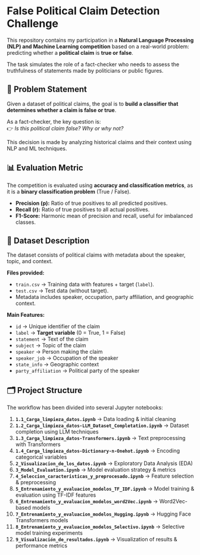 # False Political Claim Detection Challenge  

This repository contains my participation in a **Natural Language Processing (NLP) and Machine Learning competition** based on a real-world problem: predicting whether a **political claim** is **true or false**.  

The task simulates the role of a fact-checker who needs to assess the truthfulness of statements made by politicians or public figures.  

## 📌 Problem Statement  
Given a dataset of political claims, the goal is to **build a classifier that determines whether a claim is false or true**.  

As a fact-checker, the key question is:  
👉 *Is this political claim false? Why or why not?*  

This decision is made by analyzing historical claims and their context using NLP and ML techniques.  

## 📊 Evaluation Metric  
The competition is evaluated using **accuracy and classification metrics**, as it is a **binary classification problem** (True / False).  

- **Precision (p):** Ratio of true positives to all predicted positives.  
- **Recall (r):** Ratio of true positives to all actual positives.  
- **F1-Score:** Harmonic mean of precision and recall, useful for imbalanced classes.  

## 📂 Dataset Description  

The dataset consists of political claims with metadata about the speaker, topic, and context.  

**Files provided:**  
- `train.csv` → Training data with features + target (`label`).  
- `test.csv` → Test data (without target).  
- Metadata includes speaker, occupation, party affiliation, and geographic context.  

**Main Features:**  
- `id` → Unique identifier of the claim  
- `label` → **Target variable** (0 = True, 1 = False)  
- `statement` → Text of the claim  
- `subject` → Topic of the claim  
- `speaker` → Person making the claim  
- `speaker_job` → Occupation of the speaker  
- `state_info` → Geographic context  
- `party_affiliation` → Political party of the speaker  

## 🗂️ Project Structure  

The workflow has been divided into several Jupyter notebooks:  

1. **`1.1_Carga_limpieza_datos.ipynb`** → Data loading & initial cleaning  
2. **`1.2_Carga_limpieza_datos-LLM_Dataset_Completation.ipynb`** → Dataset completion using LLM techniques  
3. **`1.3_Carga_limpieza_datos-Transformers.ipynb`** → Text preprocessing with Transformers  
4. **`1.4_Carga_limpieza_datos-Dictionary-n-Onehot.ipynb`** → Encoding categorical variables  
5. **`2_Visualizacion_de_los_datos.ipynb`** → Exploratory Data Analysis (EDA)  
6. **`3_Model_Evaluation.ipynb`** → Model evaluation strategy & metrics  
7. **`4_Seleccion_caracteristicas_y_preprocesado.ipynb`** → Feature selection & preprocessing  
8. **`5_Entrenamiento_y_evaluacion_modelos_TF_IDF.ipynb`** → Model training & evaluation using TF-IDF features  
9. **`6_Entrenamiento_y_evaluacion_modelos_word2Vec.ipynb`** → Word2Vec-based models  
10. **`7_Entrenamiento_y_evaluacion_modelos_Hugging.ipynb`** → Hugging Face Transformers models  
11. **`8_Entrenamiento_y_evaluacion_modelos_Selectivo.ipynb`** → Selective model training experiments  
12. **`9_Visualización_de_resultados.ipynb`** → Visualization of results & performance metrics  
